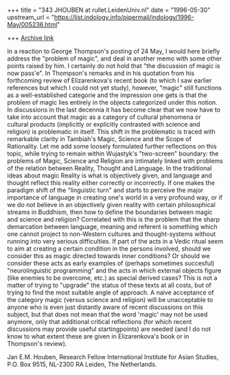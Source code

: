 +++
title = "343 JHOUBEN at rullet.LeidenUniv.nl"
date = "1996-05-30"
upstream_url = "https://list.indology.info/pipermail/indology/1996-May/005236.html"

+++
[Archive link](https://list.indology.info/pipermail/indology/1996-May/005236.html)


In a reaction to George Thompson's posting of 24 May, I would here briefly 
address the "problem of magic", and deal in another memo with some other points 
raised by him. 
   I certainly do not hold that "the discussion of magic is now pass'e". In 
Thompson's remarks and in his quotation from his forthcoming review of 
Elizarenkova's recent book (to which I saw earlier references but which I could 
not yet study), however, "magic" still functions as a well-established 
categorie and the impression one gets is that the problem of magic lies 
entirely in the objects categorized under this notion. In discussions in the 
last decennia  it has become clear that we now have to take into account that 
magic as a category of cultural phenomena or cultural products (implicitly or 
explicitly contrasted with science and religion) is problematic in itself. This 
shift in the problematic is traced with remarkable clarity in Tambiah's Magic, 
Science and the Scope of Rationality.
  Let me add some loosely formulated further reflections on this topic, while 
trying to remain within Wujastyk's "two-screen" boundary: the problems of 
Magic, Science and Religion are intimately linked with problems of the relation 
between Reality, Thought and Language. In the traditional ideas about magic 
Reality is what is objectively given, and language and thought reflect this 
reality either correctly or incorrectly. If one makes the paradigm shift of the 
"linguistic turn" and starts to perceive the major importance of language in 
creating one's world in a very profound way, or if we do not believe in an 
objectively given reality with certain philosophical streams in Buddhism, then 
how to define the boundaries between magic and science and religion? Correlated 
with this is the problem that the sharp demarcation between language, meaning 
and referent is something which one cannot project to non-Western cultures and 
thought-systems without running into very serious difficulties. 
  If part of the acts in a Vedic ritual seem to aim at creating a certain 
condition in the persons involved, should we consider this as magic directed 
towards inner conditions? Or should we consider these acts as early examples of 
(perhaps sometimes succesful) "neurolinguistic programming" and the acts in 
which external objects figure (like enemies to be overcome, etc.) as special 
derived cases? This is not a matter of trying to "upgrade" the status of these 
texts at all costs, but of trying to find the most suitable angle of approach. 
A naive acceptance of the category magic (versus science and religion) will be 
unacceptable to anyone who is even just distantly aware of recent discussions 
on this subject, but that does not mean that the word 'magic' may not be used 
anymore, only that additional critical reflections (for which recent 
discussions may provide useful startingpoints) are needed (and I do not know to 
what extent these are given in Elizarenkova's book or in Thompson's review). 

Jan E.M. Houben,
Research Fellow International Institute for Asian Studies,
P.O. Box 9515,
NL-2300 RA   Leiden, The Netherlands.





